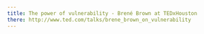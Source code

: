 ```yaml
---
title: The power of vulnerability - Brené Brown at TEDxHouston
there: http://www.ted.com/talks/brene_brown_on_vulnerability
---
```

